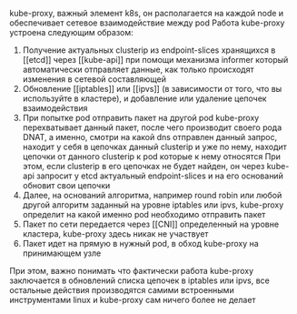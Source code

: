 kube-proxy, важный элемент k8s, он располагается на каждой node и обеспечивает сетевое взаимодействие между pod
Работа kube-proxy устроена следующим образом:
1. Получение актуальных clusterip из endpoint-slices хранящихся в [[etcd]] через [[kube-api]] при помощи механизма informer который автоматически отправляет данные, как только происходят изменения в сетевой составляющей
2. Обновление [[iptables]] или [[ipvs]] (в зависимости от того, что вы используйте в кластере), и добавление или удаление цепочек взаимодействия 
3. При попытке pod отправить пакет на другой pod kube-proxy перехватывает данный пакет, после чего производит своего рода DNAT, а именно, смотри на какой dns отправлен данный запрос, находит у себя в цепочках данный clusterip и уже по нему, находит цепочки от данного clusterip к pod которые к нему относятся 
   При этом, если clusterip в его цепочках не будет найден, он через kube-api запросит у etcd актуальный endpoint-slices и на его оснований обновит свои цепочки
4. Далее, на оснований алгоритма, например round robin или любой другой алгоритм заданный на уровне iptables или ipvs, kube-proxy определит на какой именно pod необходимо отправить пакет
5. Пакет по сети передается через [[CNI]] определенный на уровне кластера, kube-proxy здесь никак не участвует
6. Пакет идет на прямую в нужный pod, в обход kube-proxy на принимающем узле

При этом, важно понимать что фактически работа kube-proxy заключается в обновлений списка цепочек в iptables или ipvs, все остальные действия производятся самими встроенными инструментами linux и kube-proxy сам ничего более не делает